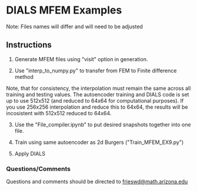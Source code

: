 # DIALS MFEM Examples
Note: Files names will differ and will need to be adjusted

## Instructions

1) Generate MFEM files using "visit" option in generation. 

2) Use "interp_to_numpy.py" to transfer from FEM to Finite difference method
 
Note, that for consistency, the interpolation must remain the same across all training and testing values. The autoencoder training and DIALS code is set up to use 
512x512 (and reduced to 64x64 for computational purposes). If you use 256x256 interpolation and reduce this to 64x64, the results will be incosistent with 512x512 reduced to 64x64.

3) Use the "File_compiler.ipynb" to put desired snapshots together into one file.

3) Train using same autoencoder as 2d Burgers ("Train_MFEM_EX9.py")

4) Apply DIALS

### Questions/Comments
Questions and comments should be directed to frieswd@math.arizona.edu

